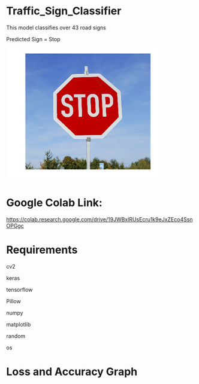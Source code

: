 # Traffic_Sign_Classifier
This model classifies over 43 road signs 

Predicted Sign = Stop

![](sample%206.png)

# Google Colab Link:
https://colab.research.google.com/drive/19JWBxlRUsEcru1k9eJxZEco4SsnOPGgc

# Requirements
cv2

keras

tensorflow

Pillow

numpy

matplotlib

random

os

# Loss and Accuracy Graph
